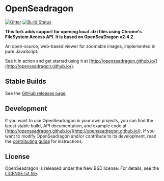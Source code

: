 # OpenSeadragon
[![Gitter](https://badges.gitter.im/Join%20Chat.svg)](https://gitter.im/openseadragon/openseadragon?utm_source=badge&utm_medium=badge&utm_campaign=pr-badge&utm_content=badge) [![Build Status](https://secure.travis-ci.org/openseadragon/openseadragon.png?branch=master)](http://travis-ci.org/openseadragon/openseadragon)

**This fork adds support for opening local .dzi files using Chrome's FileSystem Access API. It is based on OpenSeaDragon v2.4.2.**

An open-source, web-based viewer for zoomable images, implemented in pure JavaScript.

See it in action and get started using it at [http://openseadragon.github.io/](http://openseadragon.github.io/).

## Stable Builds

See the [GitHub releases page](https://github.com/openseadragon/openseadragon/releases).

## Development

If you want to use OpenSeadragon in your own projects, you can find the latest stable build, API documentation, and example code at [http://openseadragon.github.io/](http://openseadragon.github.io/). If you want to modify OpenSeadragon and/or contribute to its development, read the [contributing guide](https://github.com/openseadragon/openseadragon/blob/master/CONTRIBUTING.md) for instructions.

## License

OpenSeadragon is released under the New BSD license. For details, see the [LICENSE.txt file](https://github.com/openseadragon/openseadragon/blob/master/LICENSE.txt).
